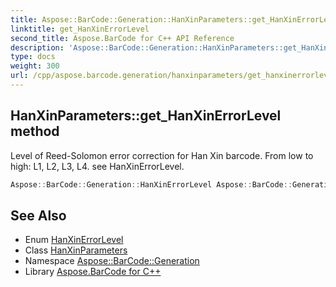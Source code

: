 ```yaml
---
title: Aspose::BarCode::Generation::HanXinParameters::get_HanXinErrorLevel method
linktitle: get_HanXinErrorLevel
second_title: Aspose.BarCode for C++ API Reference
description: 'Aspose::BarCode::Generation::HanXinParameters::get_HanXinErrorLevel method. Level of Reed-Solomon error correction for Han Xin barcode. From low to high: L1, L2, L3, L4. see HanXinErrorLevel in C++.'
type: docs
weight: 300
url: /cpp/aspose.barcode.generation/hanxinparameters/get_hanxinerrorlevel/
---
```

## HanXinParameters::get_HanXinErrorLevel method


Level of Reed-Solomon error correction for Han Xin barcode. From low to high: L1, L2, L3, L4. see HanXinErrorLevel.

```cpp
Aspose::BarCode::Generation::HanXinErrorLevel Aspose::BarCode::Generation::HanXinParameters::get_HanXinErrorLevel() const
```

## See Also

* Enum [HanXinErrorLevel](../../hanxinerrorlevel/)
* Class [HanXinParameters](../)
* Namespace [Aspose::BarCode::Generation](../../)
* Library [Aspose.BarCode for C++](../../../)

